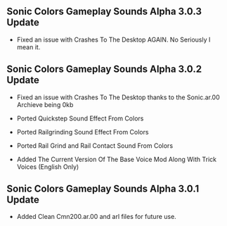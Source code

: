 ## Sonic Colors Gameplay Sounds Alpha 3.0.3 Update

-	Fixed an issue with Crashes To The Desktop AGAIN. No Seriously I mean it.




## Sonic Colors Gameplay Sounds Alpha 3.0.2 Update

-	Fixed an issue with Crashes To The Desktop thanks to the Sonic.ar.00 Archieve being 0kb

-	Ported Quickstep Sound Effect From Colors

- 	Ported Railgrinding Sound Effect From Colors

-	Ported Rail Grind and Rail Contact Sound From Colors

- 	Added The Current Version Of The Base Voice Mod Along With Trick Voices (English Only)

## Sonic Colors Gameplay Sounds Alpha 3.0.1 Update

-	Added Clean Cmn200.ar.00 and arl files for future use.


